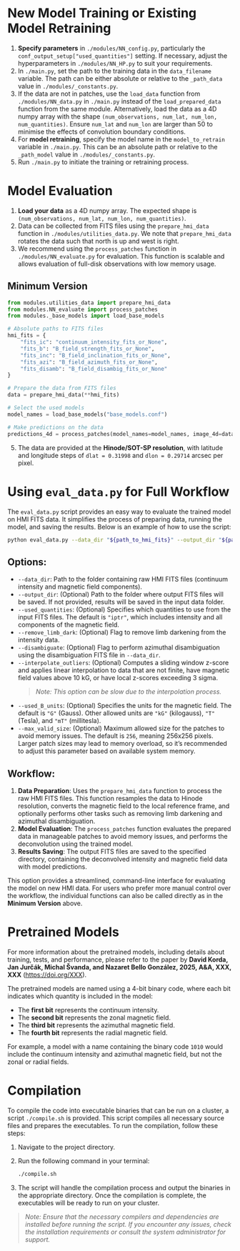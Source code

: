 # New Model Training or Existing Model Retraining

1. **Specify parameters** in `./modules/NN_config.py`, particularly the `conf_output_setup["used_quantities"]` setting. If necessary, adjust the hyperparameters in `./modules/NN_HP.py` to suit your requirements.
2. In `./main.py`, set the path to the training data in the `data_filename` variable. The path can be either absolute or relative to the `_path_data` value in `./modules/_constants.py`.
3. If the data are not in patches, use the `load_data` function from `./modules/NN_data.py` in `./main.py` instead of the `load_prepared_data` function from the same module. Alternatively, load the data as a 4D numpy array with the shape `(num_observations, num_lat, num_lon, num_quantities)`. Ensure `num_lat` and `num_lon` are larger than 50 to minimise the effects of convolution boundary conditions.
4. For **model retraining**, specify the model name in the `model_to_retrain` variable in `./main.py`. This can be an absolute path or relative to the `_path_model` value in `./modules/_constants.py`.
5. Run `./main.py` to initiate the training or retraining process.

# Model Evaluation

1. **Load your data** as a 4D numpy array. The expected shape is `(num_observations, num_lat, num_lon, num_quantities)`.
2. Data can be collected from FITS files using the `prepare_hmi_data` function in `./modules/utilities_data.py`. We note that `prepare_hmi_data` rotates the data such that north is up and west is right.
3. We recommend using the `process_patches` function in `./modules/NN_evaluate.py` for evaluation. This function is scalable and allows evaluation of full-disk observations with low memory usage.

## Minimum Version
   ```python
   from modules.utilities_data import prepare_hmi_data
   from modules.NN_evaluate import process_patches
   from modules._base_models import load_base_models
   
   # Absolute paths to FITS files
   hmi_fits = {
       "fits_ic": "continuum_intensity_fits_or_None",
       "fits_b": "B_field_strength_fits_or_None",
       "fits_inc": "B_field_inclination_fits_or_None",
       "fits_azi": "B_field_azimuth_fits_or_None",
       "fits_disamb": "B_field_disambig_fits_or_None"
   }

   # Prepare the data from FITS files
   data = prepare_hmi_data(**hmi_fits)

   # Select the used models
   model_names = load_base_models("base_models.conf")

   # Make predictions on the data
   predictions_4d = process_patches(model_names=model_names, image_4d=data)
   ```
5. The data are provided at the **Hinode/SOT-SP resolution**, with latitude and longitude steps of `dlat = 0.31998` and `dlon = 0.29714` arcsec per pixel.

# Using `eval_data.py` for Full Workflow

The `eval_data.py` script provides an easy way to evaluate the trained model on HMI FITS data. It simplifies the process of preparing data, running the model, and saving the results. Below is an example of how to use the script:

   ```bash
   python eval_data.py --data_dir "${path_to_hmi_fits}" --output_dir "${path_to_output_folder}" --used_quantities iptr --remove_limb_dark --disambiguate --interpolate_outliers --used_B_units G --max_valid_size 256
   ```
## Options:

- `--data_dir`: Path to the folder containing raw HMI FITS files (continuum intensity and magnetic field components).
- `--output_dir`: (Optional) Path to the folder where output FITS files will be saved. If not provided, results will be saved in the input data folder.
- `--used_quantities`: (Optional) Specifies which quantities to use from the input FITS files. The default is `"iptr"`, which includes intensity and all components of the magnetic field.
- `--remove_limb_dark`: (Optional) Flag to remove limb darkening from the intensity data.
- `--disambiguate`: (Optional) Flag to perform azimuthal disambiguation using the disambiguation FITS file in `--data_dir`.
- `--interpolate_outliers`: (Optional) Computes a sliding window z-score and applies linear interpolation to data that are not finite, have magnetic field values above 10 kG, or have local z-scores exceeding 3 sigma.
  > *Note: This option can be slow due to the interpolation process.*
- `--used_B_units`: (Optional) Specifies the units for the magnetic field. The default is `"G"` (Gauss). Other allowed units are `"kG"` (kilogauss), `"T"` (Tesla), and `"mT"` (millitesla).
- `--max_valid_size`: (Optional) Maximum allowed size for the patches to avoid memory issues. The default is `256`, meaning 256x256 pixels. Larger patch sizes may lead to memory overload, so it’s recommended to adjust this parameter based on available system memory.

## Workflow:

1. **Data Preparation**: Uses the `prepare_hmi_data` function to process the raw HMI FITS files. This function resamples the data to Hinode resolution, converts the magnetic field to the local reference frame, and optionally performs other tasks such as removing limb darkening and azimuthal disambiguation.
2. **Model Evaluation**: The `process_patches` function evaluates the prepared data in manageable patches to avoid memory issues, and performs the deconvolution using the trained model.
3. **Results Saving**: The output FITS files are saved to the specified directory, containing the deconvolved intensity and magnetic field data with model predictions.

This option provides a streamlined, command-line interface for evaluating the model on new HMI data. For users who prefer more manual control over the workflow, the individual functions can also be called directly as in the **Minimum Version** above.

# Pretrained Models

For more information about the pretrained models, including details about training, tests, and performance, please refer to the paper by **David Korda, Jan Jurčák, Michal Švanda, and Nazaret Bello González, 2025, A&A, XXX, XXX** (https://doi.org/XXX).

The pretrained models are named using a 4-bit binary code, where each bit indicates which quantity is included in the model:

- The **first bit** represents the continuum intensity.
- The **second bit** represents the zonal magnetic field.
- The **third bit** represents the azimuthal magnetic field.
- The **fourth bit** represents the radial magnetic field.

For example, a model with a name containing the binary code `1010` would include the continuum intensity and azimuthal magnetic field, but not the zonal or radial fields.

# Compilation

To compile the code into executable binaries that can be run on a cluster, a script `./compile.sh` is provided. This script compiles all necessary source files and prepares the executables. To run the compilation, follow these steps:

1. Navigate to the project directory.
2. Run the following command in your terminal:

   ```bash
   ./compile.sh
   ```
3. The script will handle the compilation process and output the binaries in the appropriate directory. Once the compilation is complete, the executables will be ready to run on your cluster.

> *Note: Ensure that the necessary compilers and dependencies are installed before running the script. If you encounter any issues, check the installation requirements or consult the system administrator for support.*
